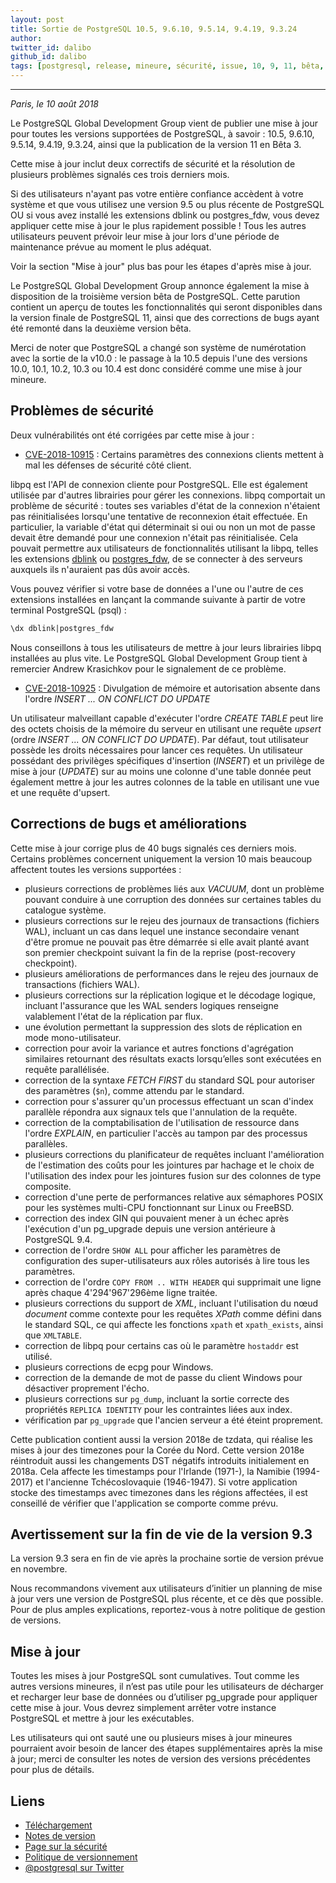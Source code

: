 ```yaml
---
layout: post
title: Sortie de PostgreSQL 10.5, 9.6.10, 9.5.14, 9.4.19, 9.3.24
author: 
twitter_id: dalibo
github_id: dalibo
tags: [postgresql, release, mineure, sécurité, issue, 10, 9, 11, bêta, update]
---
```


---

*Paris, le 10 août 2018*

Le PostgreSQL Global Development Group vient de publier une mise à jour pour toutes les versions supportées de PostgreSQL, à savoir : 10.5, 9.6.10, 9.5.14, 9.4.19, 9.3.24, ainsi que la publication de la version 11 en Bêta 3.

<!--MORE-->

Cette mise à jour inclut deux correctifs de sécurité et la résolution de plusieurs problèmes signalés ces trois derniers mois.

Si des utilisateurs n'ayant pas votre entière confiance accèdent à votre système et que vous utilisez une version 9.5 ou plus récente de PostgreSQL OU si vous avez installé les extensions dblink ou postgres_fdw, vous devez appliquer cette mise à jour le plus rapidement possible !
Tous les autres utilisateurs peuvent prévoir leur mise à jour lors d'une période de maintenance prévue au moment le plus adéquat.

Voir la section "Mise à jour" plus bas pour les étapes d'après mise à jour.

Le PostgreSQL Global Development Group annonce également la mise à disposition de la troisième version bêta de PostgreSQL. Cette parution contient un aperçu de toutes les fonctionnalités qui seront disponibles dans la version finale de PostgreSQL 11, ainsi que des corrections de bugs ayant été remonté dans la deuxième version bêta.

Merci de noter que PostgreSQL a changé son système de numérotation avec la sortie de la v10.0 : le passage à la 10.5 depuis l'une des versions 10.0, 10.1, 10.2, 10.3 ou 10.4 est donc considéré comme une mise à jour mineure.

## Problèmes de sécurité

Deux vulnérabilités ont été corrigées par cette mise à jour :

  * [CVE-2018-10915](https://access.redhat.com/security/cve/CVE-2018-10915) : Certains paramètres des connexions clients mettent à mal les défenses de sécurité côté client.
  
libpq est l'API de connexion cliente pour PostgreSQL. Elle est également utilisée par d'autres librairies pour gérer les connexions. libpq comportait un problème de sécurité : toutes ses variables d'état de la connexion n'étaient pas réinitialisées lorsqu'une tentative de reconnexion était effectuée. En particulier, la variable d'état qui déterminait si oui ou non un mot de passe devait être demandé pour une connexion n'était pas réinitialisée. Cela pouvait permettre aux utilisateurs de fonctionnalités utilisant la libpq, telles les extensions [dblink](https://www.postgresql.org/docs/current/static/dblink.html) ou [postgres_fdw](https://www.postgresql.org/docs/current/static/postgres-fdw.html), de se connecter à des serveurs auxquels ils n'auraient pas dûs avoir accès.

Vous pouvez vérifier si votre base de données a l'une ou l'autre de ces extensions installées en lançant la commande suivante à partir de votre terminal PostgreSQL (psql) :

```sql
\dx dblink|postgres_fdw
```

Nous conseillons à tous les utilisateurs de mettre à jour leurs librairies libpq installées au plus vite.
Le PostgreSQL Global Development Group tient à remercier Andrew Krasichkov pour le signalement de ce problème.

  * [CVE-2018-10925](https://access.redhat.com/security/cve/CVE-2018-10925) : Divulgation de mémoire et autorisation absente dans l'ordre _INSERT ... ON CONFLICT DO UPDATE_
  
Un utilisateur malveillant capable d'exécuter l'ordre _CREATE TABLE_ peut lire des octets choisis de la mémoire du serveur en utilisant une requête _upsert_ (ordre _INSERT ... ON CONFLICT DO UPDATE_). Par défaut, tout utilisateur possède les droits nécessaires pour lancer ces requêtes. Un utilisateur possédant des privilèges spécifiques d'insertion (_INSERT_) et un privilège de mise à jour (_UPDATE_) sur au moins une colonne d'une table donnée peut également mettre à jour les autres colonnes de la table en utilisant une vue et une requête d'upsert.

## Corrections de bugs et améliorations

Cette mise à jour corrige plus de 40 bugs signalés ces derniers mois. Certains problèmes concernent uniquement la version 10 mais beaucoup affectent toutes les versions supportées :

* plusieurs corrections de problèmes liés aux _VACUUM_, dont un problème pouvant conduire à une corruption des données sur certaines tables du catalogue système.
* plusieurs corrections sur le rejeu des journaux de transactions (fichiers WAL), incluant un cas dans lequel une instance secondaire venant d'être promue ne pouvait pas être démarrée si elle avait planté avant son premier checkpoint suivant la fin de la reprise (post-recovery checkpoint).
* plusieurs améliorations de performances dans le rejeu des journaux de transactions (fichiers WAL).
* plusieurs corrections sur la réplication logique et le décodage logique, incluant l'assurance que les WAL senders logiques renseigne valablement l'état de la réplication par flux.
* une évolution permettant la suppression des slots de réplication en mode mono-utilisateur.
* correction pour avoir la variance et autres fonctions d'agrégation similaires retournant des résultats exacts lorsqu’elles sont exécutées en requête parallélisée.
* correction de la syntaxe _FETCH FIRST_ du standard SQL pour autoriser des paramètres (`$n`), comme attendu par le standard.
* correction pour s'assurer qu'un processus effectuant un scan d'index parallèle répondra aux signaux tels que l'annulation de la requête.
* correction de la comptabilisation de l'utilisation de ressource dans l'ordre _EXPLAIN_, en particulier l'accès au tampon par des processus parallèles.
* plusieurs corrections du planificateur de requêtes incluant l'amélioration de l'estimation des coûts pour les jointures par hachage et le choix de l'utilisation des index pour les jointures fusion sur des colonnes de type composite.
* correction d'une perte de performances relative aux sémaphores POSIX pour les systèmes multi-CPU fonctionnant sur Linux ou FreeBSD.
* correction des index GIN qui pouvaient mener à un échec après l'exécution d'un pg_upgrade depuis une version antérieure à PostgreSQL 9.4.
* correction de l'ordre `SHOW ALL` pour afficher les paramètres de configuration des super-utilisateurs aux rôles autorisés à lire tous les paramètres.
* correction de l'ordre `COPY FROM .. WITH HEADER` qui supprimait une ligne après chaque 4'294'967'296ème ligne traitée.
* plusieurs corrections du support de _XML_, incluant l'utilisation du nœud _document_ comme contexte pour les requêtes _XPath_ comme défini dans le standard SQL, ce qui affecte les fonctions `xpath` et `xpath_exists`, ainsi que `XMLTABLE`.
* correction de libpq pour certains cas où le paramètre `hostaddr` est utilisé.
* plusieurs corrections de ecpg pour Windows.
* correction de la demande de mot de passe du client Windows pour désactiver proprement l'écho.
* plusieurs corrections sur `pg_dump`, incluant la sortie correcte des propriétés `REPLICA IDENTITY` pour les contraintes liées aux index.
* vérification par `pg_upgrade` que l'ancien serveur a été éteint proprement.

Cette publication contient aussi la version 2018e de tzdata, qui réalise les mises à jour des timezones pour la Corée du Nord. 
Cette version 2018e réintroduit aussi les changements DST négatifs introduits initialement en 2018a. Cela affecte les timestamps pour l'Irlande (1971-), la Namibie (1994-2017) et l'ancienne Tchécoslovaquie (1946-1947).
Si votre application stocke des timestamps avec timezones dans les régions affectées, il est conseillé de vérifier que l'application se comporte comme prévu.

## Avertissement sur la fin de vie de la version 9.3

La version 9.3 sera en fin de vie après la prochaine sortie de version prévue en novembre. 

Nous recommandons vivement aux utilisateurs d’initier un planning de mise à jour vers une version de PostgreSQL plus récente, et ce dès que possible. Pour de plus amples explications, reportez-vous à notre politique de gestion de versions.

## Mise à jour

Toutes les mises à jour PostgreSQL sont cumulatives. Tout comme les autres
versions mineures, il n’est pas utile pour les utilisateurs de décharger et
recharger leur base de données ou d’utiliser pg_upgrade pour appliquer cette
mise à jour. Vous devrez simplement arrêter votre instance PostgreSQL et
mettre à jour les exécutables.

Les utilisateurs qui ont sauté une ou plusieurs mises à jour mineures
pourraient avoir besoin de lancer des étapes supplémentaires après la mise à
jour; merci de consulter les notes de version des versions précédentes pour
plus de détails.

## Liens

* [Téléchargement](https://www.postgresql.org/download)
* [Notes de version](https://www.postgresql.org/docs/current/static/release.html)
* [Page sur la sécurité](https://www.postgresql.org/support/security/)
* [Politique de versionnement](https://www.postgresql.org/support/versioning/)
* [@postgresql sur Twitter](https://twitter.com/postgresql)
